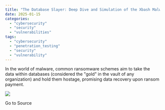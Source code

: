 ```yaml
---
title: "The Database Slayer: Deep Dive and Simulation of the Xbash Malware"
date: 2025-01-15
categories: 
  - "cybersecurity"
  - "security"
  - "vulnerabilities"
tags: 
  - "cybersecurity"
  - "penetration_testing"
  - "security"
  - "vulnerability"
---
```


In the world of malware, common ransomware schemes aim to take the data within databases (considered the "gold" in the vault of any organization) and hold them hostage, promising data recovery upon ransom payment.

![](https://track.hubspot.com/__ptq.gif?a=21158977&k=14&r=https%3A%2F%2Fwww.trustwave.com%2Fen-us%2Fresources%2Fblogs%2Fspiderlabs-blog%2Fthe-database-slayer-deep-dive-and-simulation-of-the-xbash-malware%2F&bu=https%253A%252F%252Fwww.trustwave.com%252Fen-us%252Fresources%252Fblogs%252Fspiderlabs-blog&bvt=rss)

Go to Source
